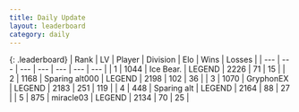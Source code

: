 ```yaml
---
title: Daily Update
layout: leaderboard
category: daily
---
```


{: .leaderboard}
| Rank | LV | Player | Division | Elo | Wins | Losses |
| --- | --- | --- | --- | --- | --- | --- |
| <span data-change="0">1</span> | 1044 | <span title="ID: 417840">Ice Bear.</span> | LEGEND | <span data-change="6">2226</span> | <span data-change="2">71</span> | <span data-change="0">15</span> |
| <span data-change="1">2</span> | 1168 | <span title="ID: 203132">Sparing alt000</span> | LEGEND | <span data-change="0">2198</span> | <span data-change="0">102</span> | <span data-change="0">36</span> |
| <span data-change="6">3</span> | 1070 | <span title="ID: 315148">GryphonEX</span> | LEGEND | <span data-change="117">2183</span> | <span data-change="31">251</span> | <span data-change="6">119</span> |
| <span data-change="-2">4</span> | 448 | <span title="ID: 382502">Sparing alt</span> | LEGEND | <span data-change="-39">2164</span> | <span data-change="10">88</span> | <span data-change="7">27</span> |
| <span data-change="0">5</span> | 875 | <span title="ID: 416373">miracle03</span> | LEGEND | <span data-change="40">2134</span> | <span data-change="15">70</span> | <span data-change="5">25</span> |